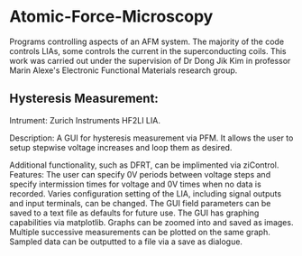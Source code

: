 # Atomic-Force-Microscopy
Programs controlling aspects of an AFM system. The majority of the code controls LIAs, some controls the current in the superconducting coils.
This work was carried out under the supervision of Dr Dong Jik Kim in professor Marin Alexe's Electronic Functional Materials research group.

## Hysteresis Measurement:
Intrument: Zurich Instruments HF2LI LIA. 

Description: A GUI for hysteresis measurement via PFM. It allows the user to setup stepwise voltage increases and loop them as desired.

Additional functionality, such as DFRT, can be implimented via ziControl.
Features:
The user can specify 0V periods between voltage steps and specify intermission times for voltage and 0V times when no data is recorded.
Varies configuration setting of the LIA, including signal outputs and input terminals, can be changed.
The GUI field parameters can be saved to a text file as defaults for future use.
The GUI has graphing capabilities via matplotlib. Graphs can be zoomed into and saved as images. Multiple successive measurements can be plotted on the same graph.
Sampled data can be outputted to a file via a save as dialogue.
